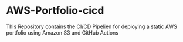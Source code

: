 # AWS-Portfolio-cicd
This Repository contains the CI/CD Pipelien for  deploying a static AWS portfolio using Amazon S3 and GitHub Actions
